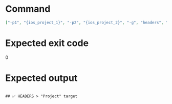 # Command
```json
["-p1", "{ios_project_1}", "-p2", "{ios_project_2}", "-g", "headers", "-t", "Project", "-f", "markdown", "-v"]
```

# Expected exit code
0

# Expected output
```

## ✅ HEADERS > "Project" target



```
